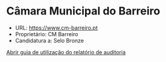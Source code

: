 # Câmara Municipal do Barreiro
- URL: https://www.cm-barreiro.pt
- Proprietário: CM Barreiro
- Candidatura a: Selo Bronze

<a href="https://unidade-acesso.github.io/report_002/guia-utilizacao-relatorio-auditoria.html" target="_blank" rel="noopener noreferrer">
Abrir guia de utilização do relatório de auditoria
</a>
